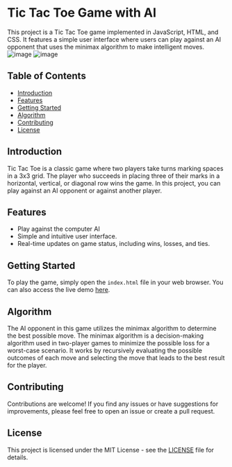 # Tic Tac Toe Game with AI

This project is a Tic Tac Toe game implemented in JavaScript, HTML, and CSS. It features a simple user interface where users can play against an AI opponent that uses the minimax algorithm to make intelligent moves.
![image](https://github.com/Mohab0P/Tic-Tac-Toe/assets/109863726/4bb843ca-76ca-4964-bebe-2e1683fef44c)
![image](https://github.com/Mohab0P/Tic-Tac-Toe/assets/109863726/6e474a9f-38a2-4f6e-abda-2d46959d7260)

## Table of Contents
- [Introduction](#introduction)
- [Features](#features)
- [Getting Started](#getting-started)
- [Algorithm](#algorithm)
- [Contributing](#contributing)
- [License](#license)

## Introduction
Tic Tac Toe is a classic game where two players take turns marking spaces in a 3x3 grid. The player who succeeds in placing three of their marks in a horizontal, vertical, or diagonal row wins the game. In this project, you can play against an AI opponent or against another player.

## Features
- Play against the computer AI 
- Simple and intuitive user interface.
- Real-time updates on game status, including wins, losses, and ties.

## Getting Started
To play the game, simply open the `index.html` file in your web browser. You can also access the live demo [here](#).

## Algorithm
The AI opponent in this game utilizes the minimax algorithm to determine the best possible move. The minimax algorithm is a decision-making algorithm used in two-player games to minimize the possible loss for a worst-case scenario. It works by recursively evaluating the possible outcomes of each move and selecting the move that leads to the best result for the player.

## Contributing
Contributions are welcome! If you find any issues or have suggestions for improvements, please feel free to open an issue or create a pull request.

## License
This project is licensed under the MIT License - see the [LICENSE](LICENSE) file for details.
